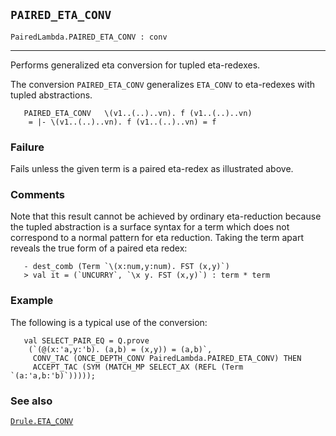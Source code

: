 ## `PAIRED_ETA_CONV`

``` hol4
PairedLambda.PAIRED_ETA_CONV : conv
```

------------------------------------------------------------------------

Performs generalized eta conversion for tupled eta-redexes.

The conversion `PAIRED_ETA_CONV` generalizes `ETA_CONV` to eta-redexes
with tupled abstractions.

``` hol4
   PAIRED_ETA_CONV   \(v1..(..)..vn). f (v1..(..)..vn)
    = |- \(v1..(..)..vn). f (v1..(..)..vn) = f
```

### Failure

Fails unless the given term is a paired eta-redex as illustrated above.

### Comments

Note that this result cannot be achieved by ordinary eta-reduction
because the tupled abstraction is a surface syntax for a term which does
not correspond to a normal pattern for eta reduction. Taking the term
apart reveals the true form of a paired eta redex:

``` hol4
   - dest_comb (Term `\(x:num,y:num). FST (x,y)`)
   > val it = (`UNCURRY`, `\x y. FST (x,y)`) : term * term
```

### Example

The following is a typical use of the conversion:

``` hol4
   val SELECT_PAIR_EQ = Q.prove
    (`(@(x:'a,y:'b). (a,b) = (x,y)) = (a,b)`,
     CONV_TAC (ONCE_DEPTH_CONV PairedLambda.PAIRED_ETA_CONV) THEN
     ACCEPT_TAC (SYM (MATCH_MP SELECT_AX (REFL (Term `(a:'a,b:'b)`)))));
```

### See also

[`Drule.ETA_CONV`](#Drule.ETA_CONV)
